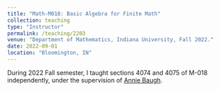 ```yaml
---
title: "Math-M018: Basic Algebra for Finite Math"
collection: teaching
type: "Instructor"
permalink: /teaching/2203
venue: "Department of Mathematics, Indiana University, Fall 2022."
date: 2022-09-01
location: "Bloomington, IN"
---
```


During 2022 Fall semester, I taught sections 4074 and 4075 of M-018 independently, under the supervision of [Annie Baugh](https://math.indiana.edu/about/faculty/edwards-annie.html).
